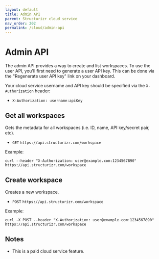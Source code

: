 ```yaml
---
layout: default
title: Admin API
parent: Structurizr cloud service
nav_order: 202
permalink: /cloud/admin-api
---
```


# Admin API

The admin API provides a way to create and list workspaces. To use the user API, you'll first need to generate
a user API key. This can be done via the "Regenerate user API key" link on your dashboard.

Your cloud service username and API key should be specified via the `X-Authorization` header:

- `X-Authorization: username:apiKey`

## Get all workspaces

Gets the metadata for all workspaces (i.e. ID, name, API key/secret pair, etc).

- `GET` `https://api.structurizr.com/workspace`

Example:

```
curl --header "X-Authorization: user@example.com:1234567890" https://api.structurizr.com/workspace
```

## Create workspace

Creates a new workspace.

- `POST` `https://api.structurizr.com/workspace`

Example:

```
curl -X POST --header "X-Authorization: user@example.com:1234567890" https://api.structurizr.com/workspace
```

## Notes

- This is a paid cloud service feature.